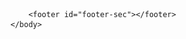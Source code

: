 <!-- ok it needs to be like homes-
    
1. changing fonts text
- which fonts
-js to animate?
2. moving roof to house
-make a gif or js?
3. opening door upon hover
- door asset?
5. running gif
6. background img
- fill to overflow
 -->

<!DOCTYPE html>

<html>
    <head>
        <!-- <meta charset="utf-8" />
        <meta name="viewport" content="width=device-width" />

        <title>writinghome</title>

        <link rel="icon" href="styles/assets/spider.gif" type="image/x-icon" /> -->

        <style>
            .container{ 
                position: relative;
            }
            #background {
                background-color: rgb(97, 165, 183);
                position: absolute;

            }
            #overlay {
                position: absolute;
                color: aliceblue;
            }
            html, body {
                width:  100%;
                height: 100%;
                margin: 0;
                padding: 0;
                overflow: auto;
                background-image: url(styles/assets/IMG_8356.GIF);
                background-size: cover;
                background-position: bottom;
                background-repeat: no-repeat;
            }
            p {
                background-color: aliceblue;
                position: absolute;
                width: 30px;
                height: 30px;
            }

            h1 {
                transform: scaleX(0.5);
                font-size: 120px;
            }

            #door {
                height: 100px;
                width: 100px;
                margin-left: 1500px;
            }
        </style>
    </head>

    <body>
        <div class="container">
            <!-- <canvas id="background" ></canvas> -->
            <div id="overlay">
                <div id="image-link">
                    <h1>
                        RUN
                    </h1>
                    <a href="homepost.html">
                        <img id="door" src="styles/assets/door.JPG">
                    </a>
    
                </div>
            </div>
        </div>
<!-- 
        <script>
            const canvas = document.getElementById('background');
            const ctx = canvas.getContext("2d");

            ctx.canvas.width  = window.innerWidth;
            ctx.canvas.height = window.innerHeight;
            

            function gradient() {
                const gradient = ctx.createLinearGradient(0,0,0, 500);
                gradient.addColorStop(0, "black")
                gradient.addColorStop(0.8, "#2929a3")
                ctx.fillStyle = gradient;
                ctx.fillRect(0,0,10000,10000)
            }
            gradient();

            function redirect() {
                
            }

            

        </script> -->

        <footer id="footer-sec"></footer>
    </body>
</html>